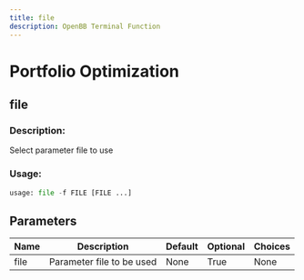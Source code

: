 ```yaml
---
title: file
description: OpenBB Terminal Function
---
```


# Portfolio Optimization

## file

### Description: 

Select parameter file to use

### Usage: 
```python
usage: file -f FILE [FILE ...]
```

## Parameters

| Name | Description | Default | Optional | Choices |
| ---- | ----------- | ------- | -------- | ------- |
| file | Parameter file to be used | None | True | None |


